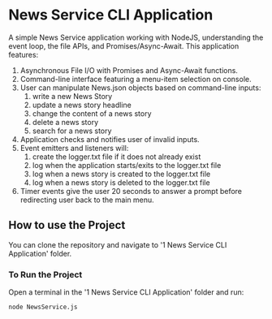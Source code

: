 # News Service CLI Application

A simple News Service application working with NodeJS, understanding the event loop, the file APIs, and Promises/Async-Await. This application features:

1. Asynchronous File I/O with Promises and Async-Await functions.
2. Command-line interface featuring a menu-item selection on console.
3. User can manipulate News.json objects based on command-line inputs:
   1. write a new News Story
   2. update a news story headline
   3. change the content of a news story
   4. delete a news story
   5. search for a news story
4. Application checks and notifies user of invalid inputs.
5. Event emitters and listeners will:
   1. create the logger.txt file if it does not already exist
   2. log when the application starts/exits to the logger.txt file
   3. log when a news story is created to the logger.txt file
   4. log when a news story is deleted to the logger.txt file
6. Timer events give the user 20 seconds to answer a prompt before redirecting user back to the main menu.

## How to use the Project

You can clone the repository and navigate to '1 News Service CLI Application' folder.

### To Run the Project

Open a terminal in the '1 News Service CLI Application' folder and run:

```
node NewsService.js
```

